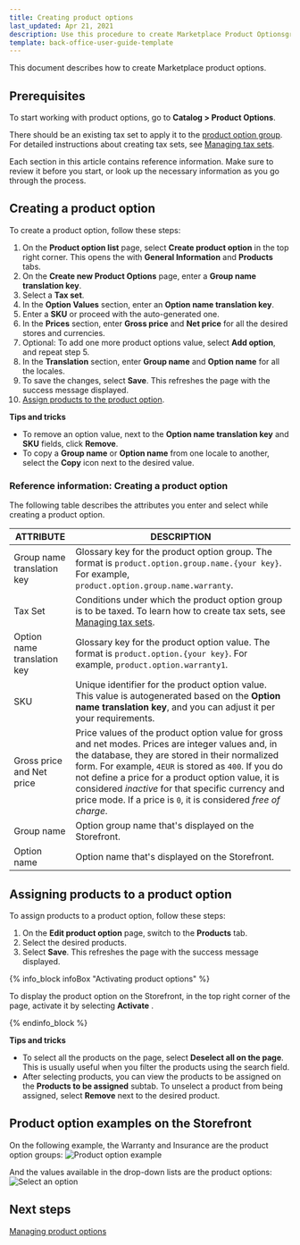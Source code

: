 ```yaml
---
title: Creating product options
last_updated: Apr 21, 2021
description: Use this procedure to create Marketplace Product Optionsgroups and values in the Back Office.
template: back-office-user-guide-template
---
```

This document describes how to create Marketplace product options.

## Prerequisites

To start working with product options, go to **Catalog&nbsp;<span aria-label="and then">></span> Product Options**.

There should be an existing tax set to apply it to the [product option group](/docs/marketplace/user/features/{{page.version}}/marketplace-product-options-feature-overview.html). For detailed instructions about creating tax sets, see [Managing tax sets](/docs/scos/user/back-office-user-guides/{{page.version}}/administration/tax-sets/managing-tax-sets.html).

Each section in this article contains reference information. Make sure to review it before you start, or look up the necessary information as you go through the process.

## Creating a product option

To create a product option, follow these steps:

1. On the **Product option list** page, select **Create product option** in the top right corner.
    This opens the  with **General Information** and **Products** tabs.
2. On the **Create new Product Options** page, enter a **Group name translation key**.
3. Select a **Tax set**.
4. In the **Option Values** section, enter an **Option name translation key**.
5. Enter a **SKU** or proceed with the auto-generated one.
6. In the **Prices** section, enter **Gross price** and **Net price** for all the desired stores and currencies.
7. Optional: To add one more product options value, select **Add option**, and repeat step 5.
8. In the **Translation** section, enter **Group name** and **Option name** for all the locales.
9. To save the changes, select **Save**.
    This refreshes the page with the success message displayed.
10. [Assign products to the product option](#assigning-products-to-a-product-option).  

**Tips and tricks**
* To remove an option value, next to the **Option name translation key** and **SKU** fields, click **Remove**.
* To copy a **Group name** or **Option name** from one locale to another, select the **Copy** icon next to the desired value.

### Reference information: Creating a product option

The following table describes the attributes you enter and select while creating a product option.

| ATTRIBUTE | DESCRIPTION |
| --- | --- |
| Group name translation key | Glossary key for the product option group. The format is `product.option.group.name.{your key}`. For example, `product.option.group.name.warranty`. |
| Tax Set | Conditions under which the product option group is to be taxed. To learn how to create tax sets, see [Managing tax sets](/docs/scos/user/back-office-user-guides/{{page.version}}/administration/tax-sets/managing-tax-sets.html). |
| Option name translation key | Glossary key for the product option value. The format is `product.option.{your key}`. For example, `product.option.warranty1`. |
| SKU | Unique identifier for the product option value. This value is autogenerated based on the **Option name translation key**, and you can adjust it per your requirements.|
| Gross price and Net price | Price values of the product option value for gross and net modes. Prices are integer values and, in the database, they are stored in their normalized form. For example, `4EUR` is stored as `400`. If you do not define a price for a product option value, it is considered *inactive* for that specific currency and price mode. If a price is `0`, it is considered *free of charge*.|
| Group name | Option group name that's displayed on the Storefront. |
| Option name | Option name that's displayed on the Storefront. |


## Assigning products to a product option

To assign products to a product option, follow these steps:
1. On the **Edit product option** page, switch to the **Products** tab.
2. Select the desired products.
3. Select **Save**.
    This refreshes the page with the success message displayed.

<a name=activating-a-product-option></a>

{% info_block infoBox "Activating product options" %}

To display the product option on the Storefront, in the top right corner of the page, activate it by selecting **Activate** .

{% endinfo_block %}     

**Tips and tricks**

* To select all the products on the page, select **Deselect all on the page**. This is usually useful when you filter the products using the search field.
* After selecting products, you can view the products to be assigned on the **Products to be assigned** subtab. To unselect a product from being assigned, select **Remove** next to the desired product.

## Product option examples on the Storefront

On the following example, the Warranty and Insurance are the product option groups:
![Product option example](https://spryker.s3.eu-central-1.amazonaws.com/docs/User+Guides/Back+Office+User+Guides/Products/Products/Product+Options/Product+Options%3A+Reference+Information/product-option-example.png)

And the values available in the drop-down lists are the product options:
![Select an option](https://spryker.s3.eu-central-1.amazonaws.com/docs/User+Guides/Back+Office+User+Guides/Products/Products/Product+Options/Product+Options%3A+Reference+Information/select-option-drop-down.png)

## Next steps

[Managing product options](/docs/marketplace/user/back-office-user-guides/{{page.version}}/catalog/product-options/creating-product-options.html)
